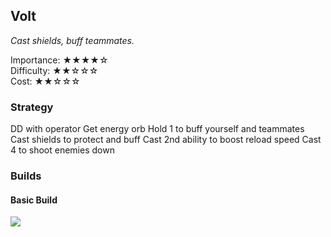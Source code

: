 ## Volt
*Cast shields, buff teammates.*

Importance: ★★★★☆  
Difficulty: ★★☆☆☆  
Cost: ★★☆☆☆  

### Strategy

DD with operator
Get energy orb
Hold 1 to buff yourself and teammates
Cast shields to protect and buff
Cast 2nd ability to boost reload speed
Cast 4 to shoot enemies down

### Builds
#### Basic Build
![](media/builds_volt_basic.png)
